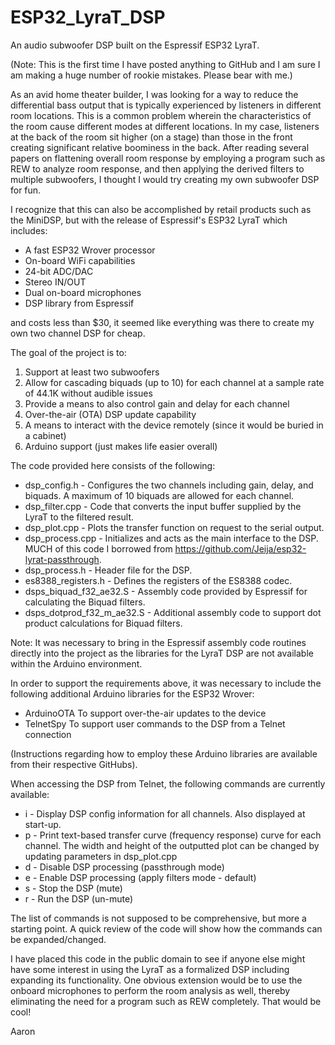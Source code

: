 # ESP32_LyraT_DSP
An audio subwoofer DSP built on the Espressif ESP32 LyraT.

(Note: This is the first time I have posted anything to GitHub and I am sure I am making a huge number of rookie mistakes. Please bear with me.)

As an avid home theater builder, I was looking for a way to reduce the differential bass output that is typically experienced by listeners in different room locations. This is a common problem wherein the characteristics of the room cause different modes at different locations. In my case, listeners at the back of the room sit higher (on a stage) than those in the front creating significant relative boominess in the back. After reading several papers on flattening overall room response by employing a program such as REW to analyze room response, and then applying the derived filters to multiple subwoofers, I thought I would try creating my own subwoofer DSP for fun. 

I recognize that this can also be accomplished by retail products such as the MiniDSP, but with the release of Espressif's ESP32 LyraT which includes:

- A fast ESP32 Wrover processor
- On-board WiFi capabilities
- 24-bit ADC/DAC
- Stereo IN/OUT
- Dual on-board microphones
- DSP library from Espressif

and costs less than $30, it seemed like everything was there to create my own two channel DSP for cheap. 

The goal of the project is to:

1. Support at least two subwoofers
2. Allow for cascading biquads (up to 10) for each channel at a sample rate of 44.1K without audible issues
3. Provide a means to also control gain and delay for each channel
4. Over-the-air (OTA) DSP update capability
5. A means to interact with the device remotely (since it would be buried in a cabinet)
6. Arduino support (just makes life easier overall)

The code provided here consists of the following:

- dsp_config.h			- Configures the two channels including gain, delay, and biquads. A maximum of 10 biquads are allowed for each channel.
- dsp_filter.cpp 		- Code that converts the input buffer supplied by the LyraT to the filtered result.
- dsp_plot.cpp			- Plots the transfer function on request to the serial output.
- dsp_process.cpp		- Initializes and acts as the main interface to the DSP. MUCH of this code I borrowed from https://github.com/Jeija/esp32-lyrat-passthrough.
- dsp_process.h			- Header file for the DSP.
- es8388_registers.h		- Defines the registers of the ES8388 codec.
- dsps_biquad_f32_ae32.S	- Assembly code provided by Espressif for calculating the Biquad filters.
- dsps_dotprod_f32_m_ae32.S	- Additional assembly code to support dot product calculations for Biquad filters.

Note: It was necessary to bring in the Espressif assembly code routines directly into the project as the libraries for the LyraT DSP are not available within the Arduino environment.

In order to support the requirements above, it was necessary to include the following additional Arduino libraries for the ESP32 Wrover:

- ArduinoOTA	To support over-the-air updates to the device
- TelnetSpy	To support user commands to the DSP from a Telnet connection

(Instructions regarding how to employ these Arduino libraries are available from their respective GitHubs).

When accessing the DSP from Telnet, the following commands are currently available:

- i - Display DSP config information for all channels. Also displayed at start-up.
- p - Print text-based transfer curve (frequency response) curve for each channel. The width and height of the outputted plot can be changed by updating parameters in dsp_plot.cpp
- d - Disable DSP processing (passthrough mode)
- e - Enable DSP processing (apply filters mode - default)
- s - Stop the DSP (mute)
- r - Run the DSP (un-mute)

The list of commands is not supposed to be comprehensive, but more a starting point. A quick review of the code will show how the commands can be expanded/changed.

I have placed this code in the public domain to see if anyone else might have some interest in using the LyraT as a formalized DSP including expanding its functionality. One obvious extension would be to use the onboard microphones to perform the room analysis as well, thereby eliminating the need for a program such as REW completely. That would be cool!

Aaron